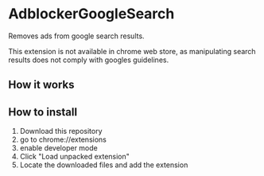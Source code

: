 # AdblockerGoogleSearch

Removes ads from google search results.

This extension is not available in chrome web store, as manipulating search results does not comply with googles guidelines.

## How it works

## How to install
1. Download this repository
2. go to chrome://extensions
3. enable developer mode
4. Click "Load unpacked extension"
5. Locate the downloaded files and add the extension
